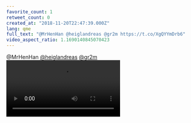 ```yaml
---
favorite_count: 1
retweet_count: 0
created_at: "2018-11-20T22:47:39.000Z"
lang: qme
full_text: "@MrHenHan @heiglandreas @gr2m https://t.co/XgQYYmDrb6"
video_aspect_ratio: 1.1690140845070423
---
```


@MrHenHan [@heiglandreas](https://twitter.com/heiglandreas)
[@gr2m](https://twitter.com/gr2m)
![Embedded Video](https://twitter-media-coderbyheart.s3.eu-north-1.amazonaws.com/1065013833536847872-DsewbTgWsAI90Es.mp4)
